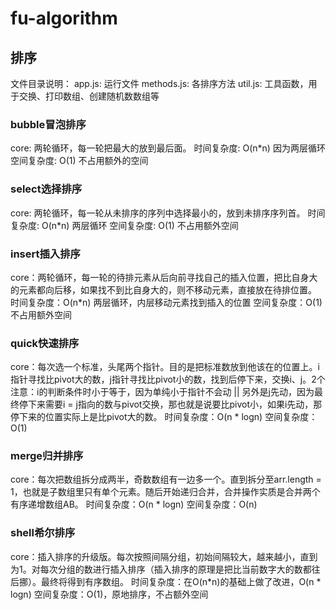 # fu-algorithm

## 排序
文件目录说明：
app.js: 运行文件
methods.js: 各排序方法
util.js: 工具函数，用于交换、打印数组、创建随机数数组等

### bubble冒泡排序
core: 两轮循环，每一轮把最大的放到最后面。
时间复杂度: O(n*n) 因为两层循环
空间复杂度: O(1) 不占用额外的空间

### select选择排序
core: 两轮循环，每一轮从未排序的序列中选择最小的，放到未排序序列首。
时间复杂度: O(n*n) 两层循环
空间复杂度: O(1) 不占用额外空间

### insert插入排序
core：两轮循环，每一轮的待排元素从后向前寻找自己的插入位置，把比自身大的元素都向后移，如果找不到比自身大的，则不移动元素，直接放在待排位置。
时间复杂度：O(n*n) 两层循环，内层移动元素找到插入的位置
空间复杂度：O(1) 不占用额外空间

### quick快速排序
core：每次选一个标准，头尾两个指针。目的是把标准数放到他该在的位置上。i指针寻找比pivot大的数，j指针寻找比pivot小的数，找到后停下来，交换i、j。2个注意：i的判断条件时小于等于，因为单纯小于指针不会动 || 另外是j先动，因为最终停下来需要i = j指向的数与pivot交换，那也就是说要比pivot小，如果i先动，那停下来的位置实际上是比pivot大的数。
时间复杂度：O(n * logn)
空间复杂度：O(1)

### merge归并排序
core：每次把数组拆分成两半，奇数数组有一边多一个。直到拆分至arr.length = 1，也就是子数组里只有单个元素。随后开始递归合并，合并操作实质是合并两个有序递增数组AB。
时间复杂度：O(n * logn)
空间复杂度：O(n)

### shell希尔排序
core：插入排序的升级版。每次按照间隔分组，初始间隔较大，越来越小，直到为1。对每次分组的数进行插入排序（插入排序的原理是把比当前数字大的数都往后挪）。最终将得到有序数组。
时间复杂度：在O(n*n)的基础上做了改进，O(n * logn)
空间复杂度：O(1)，原地排序，不占额外空间
